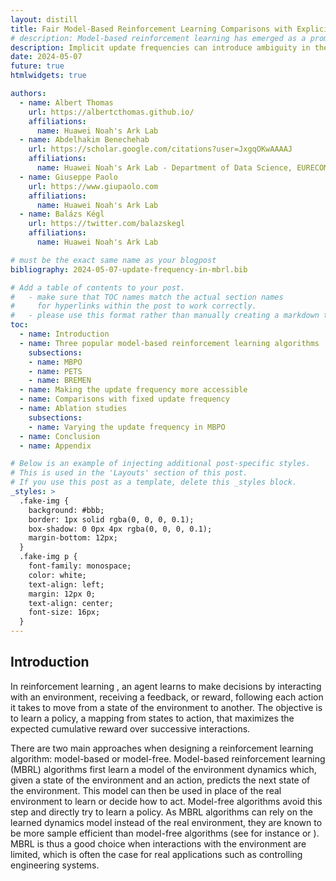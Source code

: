 ```yaml
---
layout: distill
title: Fair Model-Based Reinforcement Learning Comparisons with Explicit and Consistent Update Frequency
# description: Model-based reinforcement learning has emerged as a promising approach to achieve both state-of-the-art performance and sample-efficiency.However, ensuring fair benchmark comparisons can be challenging due to the implicit design choices made by the different algorithms. This article focuses on one such choice, the update frequency of the model and the agent. While the update frequency can sometimes be optimized to improve performance, real-world applications often impose constraints, allowing updates only between deployments on the actual system. We emphasize the need for more evaluations using consistent update frequencies across different algorithms. This will provide researchers and practitioners with clearer comparisons under realistic constraints.
description: Implicit update frequencies can introduce ambiguity in the interpretation of model-based reinforcement learning benchmarks, obscuring the real objective of the evaluation. While the update frequency can sometimes be optimized to improve performance, real-world applications often impose constraints, allowing updates only between deployments on the actual system. This blog post emphasizes the need for evaluations using consistent update frequencies across different algorithms to provide researchers and practitioners with clearer comparisons under realistic constraints.
date: 2024-05-07
future: true
htmlwidgets: true

authors:
  - name: Albert Thomas
    url: https://albertcthomas.github.io/
    affiliations:
      name: Huawei Noah's Ark Lab
  - name: Abdelhakim Benechehab
    url: https://scholar.google.com/citations?user=JxgqOKwAAAAJ
    affiliations:
      name: Huawei Noah's Ark Lab - Department of Data Science, EURECOM, France
  - name: Giuseppe Paolo
    url: https://www.giupaolo.com
    affiliations:
      name: Huawei Noah's Ark Lab
  - name: Balázs Kégl
    url: https://twitter.com/balazskegl
    affiliations:
      name: Huawei Noah's Ark Lab

# must be the exact same name as your blogpost
bibliography: 2024-05-07-update-frequency-in-mbrl.bib  

# Add a table of contents to your post.
#   - make sure that TOC names match the actual section names
#     for hyperlinks within the post to work correctly. 
#   - please use this format rather than manually creating a markdown table of contents.
toc:
  - name: Introduction
  - name: Three popular model-based reinforcement learning algorithms
    subsections:
    - name: MBPO
    - name: PETS
    - name: BREMEN
  - name: Making the update frequency more accessible
  - name: Comparisons with fixed update frequency
  - name: Ablation studies
    subsections:
    - name: Varying the update frequency in MBPO
  - name: Conclusion
  - name: Appendix

# Below is an example of injecting additional post-specific styles.
# This is used in the 'Layouts' section of this post.
# If you use this post as a template, delete this _styles block.
_styles: >
  .fake-img {
    background: #bbb;
    border: 1px solid rgba(0, 0, 0, 0.1);
    box-shadow: 0 0px 4px rgba(0, 0, 0, 0.1);
    margin-bottom: 12px;
  }
  .fake-img p {
    font-family: monospace;
    color: white;
    text-align: left;
    margin: 12px 0;
    text-align: center;
    font-size: 16px;
  }
---
```


## Introduction

In reinforcement learning <d-cite key="Sutton1998"></d-cite>, an agent learns to make decisions by interacting with an environment, receiving a feedback, or reward, following each action it takes to move from a state of the environment to another. The objective is to learn a policy, a mapping from states to action, that maximizes the expected cumulative reward over successive interactions.

There are two main approaches when designing a reinforcement learning algorithm: model-based or model-free. Model-based reinforcement learning (MBRL) algorithms <d-cite key="Moerland2021"></d-cite> first learn a model of the environment dynamics which, given a state of the environment and an action, predicts the next state of the environment. This model can then be used in place of the real environment to learn or decide how to act. Model-free algorithms avoid this step and directly try to learn a policy. As MBRL algorithms can rely on the learned dynamics model instead of the real environment, they are known to be more sample efficient than model-free algorithms (see for instance <d-cite key="Chua2018"></d-cite> or <d-cite key="Janner2019"></d-cite>). MBRL is thus a good choice when interactions with the environment are limited, which is often the case for real applications such as controlling engineering systems.

